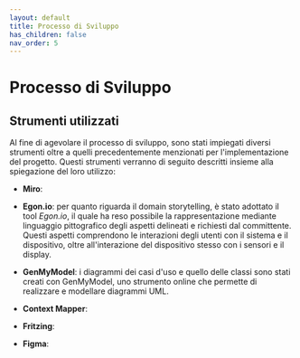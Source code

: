 ```yaml
---
layout: default
title: Processo di Sviluppo
has_children: false
nav_order: 5
---
```


# Processo di Sviluppo

<!-- strumenti generali usati per coordinamento e creazione schemi -->

## Strumenti utilizzati
Al fine di agevolare il processo di sviluppo, sono stati impiegati diversi strumenti oltre a quelli precedentemente menzionati per l'implementazione del progetto. Questi strumenti verranno di seguito descritti insieme alla spiegazione del loro utilizzo:

- **Miro**:

- **Egon.io**: per quanto riguarda il domain storytelling, è stato adottato il tool *Egon.io*, il quale ha reso possibile la rappresentazione mediante linguaggio pittografico degli aspetti delineati e richiesti dal committente. Questi aspetti comprendono le interazioni degli utenti con il sistema e il dispositivo, oltre all'interazione del dispositivo stesso con i sensori e il display.

- **GenMyModel**: i diagrammi dei casi d'uso e quello delle classi sono stati creati con GenMyModel, uno strumento online che permette di realizzare e modellare diagrammi UML.

- **Context Mapper**:

- **Fritzing**:

- **Figma**: 